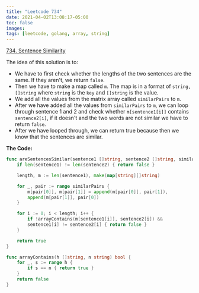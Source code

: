 ```yaml
---
title: "Leetcode 734"
date: 2021-04-02T13:08:17-05:00
toc: false
images:
tags: [leetcode, golang, array, string]
---
```


[734. Sentence Similarity](https://leetcode.com/problems/sentence-similarity/)

The idea of this solution is to:

* We have to first check whether the lengths of the two sentences are the same. If they aren't, we return `false`.
* Then we have to make a map called `m`. The map is in a format of `string, []string` where `string` is the `key` and `[]string` is the value.
* We add all the values from the matrix array called `similarPairs` to `m`.
* After we have added all the values from `similarPairs` to `m`, we can loop through sentence 1 and 2 and check whether `m[sentence1[i]]` contains `sentence2[i]`, if it doesn't and the two words are not similar we have to return `false`.
* After we have looped through, we can return true because then we know that the sentences are similar.

**The Code:**

``` go
func areSentencesSimilar(sentence1 []string, sentence2 []string, similarPairs [][]string) bool {
    if len(sentence1) != len(sentence2) { return false }

    length, m := len(sentence1), make(map[string][]string)

    for _, pair := range similarPairs {
        m[pair[0]], m[pair[1]] = append(m[pair[0]], pair[1]), 
        append(m[pair[1]], pair[0])
    }

    for i := 0; i < length; i++ {
        if !arrayContains(m[sentence1[i]], sentence2[i]) &&
        sentence1[i] != sentence2[i] { return false }
    }

    return true
}

func arrayContains(h []string, n string) bool {
    for _, s := range h {
        if s == n { return true }
    }
    return false
}
```